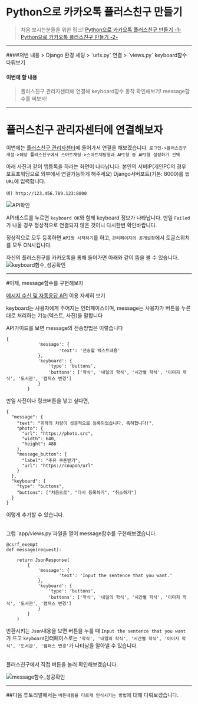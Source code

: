 ﻿# Python으로 카카오톡 플러스친구 만들기

> 처음 보시는분들을 위한 링크!
> [Python으로 카카오톡 플러스친구 만들기 -1-](http://codeac.tistory.com/entry/Python%EC%9C%BC%EB%A1%9C-%EC%B9%B4%EC%B9%B4%EC%98%A4%ED%86%A1-%ED%94%8C%EB%9F%AC%EC%8A%A4%EC%B9%9C%EA%B5%AC-%EB%A7%8C%EB%93%A4%EA%B8%B0-2)
> [Python으로 카카오톡 플러스친구 만들기 -2-](http://codeac.tistory.com/entry/Python%EC%9C%BC%EB%A1%9C-%EC%B9%B4%EC%B9%B4%EC%98%A4%ED%86%A1-%ED%94%8C%EB%9F%AC%EC%8A%A4%EC%B9%9C%EA%B5%AC-%EB%A7%8C%EB%93%A4%EA%B8%B0-1)
<hr>
####저번 내용
> Django 환경 세팅
> `urls.py` 연결
> `views.py` keyboard함수 다뤄보기


#### 이번에 할 내용

> 플러스친구 관리자센터에 연결해 keyboard함수 동작 확인해보기!
> message함수를 써보자! 

<hr>

# 플러스친구 관리자센터에 연결해보자

이번에는 [플러스친구 관리자센터](center-pf.kakao.com)에 들어가서 연결을 해보겠습니다.
`로그인->플러스친구 개설->해당 플러스친구에서 스마트채팅->스마트채팅형과 API형 중 API형 설정하기 선택`

아래 사진과 같이 앱등록을 하라는 화면이 나타납니다.
본인의 서버IP(개인PC의 경우 포트포워딩으로 외부에서 연결가능하게 해주세요)
Django서버포트(기본: 8000)를 `앱URL`에 입력합니다.

`예) http://123.456.789.123:8000`
 
![API확인](http://preview.ibb.co/cyJfFR/keyboard_test.png)

API테스트를 누르면 `keyboard OK`와 함께 keyboard 정보가 나타납니다.
만일 `Failed`가 나올 경우 정상적으로 연결되지 않은 것이니 다시한번 확인바랍니다.

정상적으로 모두 등록하면 `API형 시작하기`를 하고, `관리페이지의 공개설정`에서 토글스위치를 모두 ON시킵니다. 

자신의 플러스친구를 카카오톡을 통해 들어가면 아래와 같이 뜸을 볼 수 있습니다.
![keyboard함수_성공확인](http://preview.ibb.co/gy05h6/Screenshot_20171219_190912.jpg)


<hr>

#이제, message함수를 구현해보자

[메시지 수신 및 자동응답 API](https://github.com/plusfriend/auto_reply/blob/master/README.md#52-%EB%A9%94%EC%8B%9C%EC%A7%80-%EC%88%98%EC%8B%A0-%EB%B0%8F-%EC%9E%90%EB%8F%99%EC%9D%91%EB%8B%B5-api) 이용 자세히 보기


keyboard는 사용자에게 주어지는 인터페이스이며,
message는 사용자가 버튼을 누른대로 처리하는 기능(텍스트, 사진)을 말합니다

API가이드를 보면 message의 전송방법은 이렇습니다
```
{
            'message': {
                    'text': '전송할 텍스트내용'
            },
            'keyboard': {
                'type': 'buttons',
                'buttons': ['학식', '내일의 학식', '시간별 학식', '이미지 학식', '도서관', '캠퍼스 변경']
            }
        }
```

만일 사진이나 링크버튼을 넣고 싶다면,
```
{
  "message": {
    "text": "귀하의 차량이 성공적으로 등록되었습니다. 축하합니다!",
    "photo": {
      "url": "https://photo.src",
      "width": 640,
      "height": 480
    },
    "message_button": {
      "label": "주유 쿠폰받기",
      "url": "https://coupon/url"
    }
  },
  "keyboard": {
    "type": "buttons",
    "buttons": ["처음으로", "다시 등록하기", "취소하기"]
  }
}
```
이렇게 추가할 수 있습니다.

<br>
그럼 `app/views.py`파일을 열어 message함수를 구현해보겠습니다.

```python3
@csrf_exempt
def message(request):

    return JsonResponse(
        {
            'message': {
                    'text': 'Input the sentence that you want.'
            },
            'keyboard': {
                'type': 'buttons',
                'buttons': ['학식', '내일의 학식', '시간별 학식', '이미지 학식', '도서관', '캠퍼스 변경']
            }
        }
    )
```
반환시키는 `Json`내용을 보면 버튼을 누를 때 `Input the sentence that you want` 가 뜨고
`keyboard`인터페이스로는  `'학식', '내일의 학식', '시간별 학식', '이미지 학식', '도서관', '캠퍼스 변경'`가 나타남을 알아낼 수 있습니다.


<br>
플러스친구에서 직접 버튼을 눌러 확인해보겠습니다.

![message함수_성공확인](http://preview.ibb.co/gtJuQR/Screenshot_20171219_200213.jpg)

<hr>

##다음 튜토리얼에서는 `버튼내용을 다르게 인식시키는 방법`에 대해 다뤄보겠습니다.

